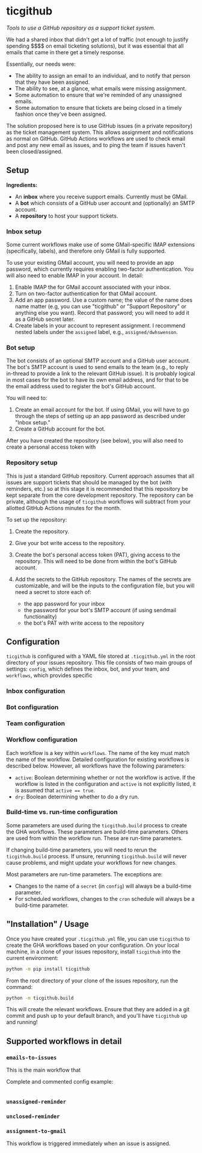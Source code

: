 # ticgithub

*Tools to use a GitHub repository as a support ticket system.*

We had a shared inbox that didn't get a lot of traffic (not enough to justify
spending \$\$\$\$ on email ticketing solutions), but it was essential that all
emails that came in there get a timely response.

Essentially, our needs were:

* The ability to assign an email to an individual, and to notify that person
  that they have been assigned.
* The ability to see, at a glance, what emails were missing assignment.
* Some automation to ensure that we're reminded of any unassigned emails.
* Some automation to ensure that tickets are being closed in a timely fashion
  once they've been assigned.

The solution proposed here is to use GitHub issues (in a private repository) as
the ticket management system. This allows assignment and notifications as
normal on GitHub. GitHub Actions workflows are used to check email and post any
new email as issues, and to ping the team if issues haven't been
closed/assigned.

## Setup

**Ingredients:**

* An **inbox** where you receive support emails. Currently must be GMail.
* A **bot** which consists of a GitHub user account and (optionally) an SMTP
  account.
* A **repository** to host your support tickets.

### Inbox setup

Some current workflows make use of some GMail-specific IMAP extensions
(specifically, labels), and therefore only GMail is fully supported.

To use your existing GMail account, you will need to provide an app password,
which currently requires enabling two-factor authentication. You will also need
to enable IMAP in your account. In detail:

1. Enable IMAP the for GMail account associated with your inbox.
2. Turn on two-factor authentication for that GMail account.
3. Add an app password. Use a custom name; the value of the name does name
   matter (e.g, you can use "ticgithub" or "Support Repository" or anything
   else you want). Record that password; you will need to add it as a GitHub
   secret later.
4. Create labels in your account to represent assignment. I recommend nested
   labels under the `assigned` label, e.g., `assigned/dwhswenson`.

### Bot setup

The bot consists of an optional SMTP account and a GitHub user account. The
bot's SMTP account is used to send emails to the team (e.g., to reply in-thread
to provide a link to the relevant GitHub issue). It is probably logical in most
cases for the bot to have its own email address, and for that to be the email
address used to register the bot's GitHub account.

You will need to:

1. Create an email account for the bot. If using GMail, you will have to go
   through the steps of setting up an app password as described under "Inbox
   setup."
2. Create a GitHub account for the bot.

After you have created the repository (see below), you will also need to create
a personal access token with 

### Repository setup

This is just a standard GitHub repository. Current approach assumes that all
issues are support tickets that should be managed by the bot (with reminders,
etc.) so at this stage it is recommended that this repository be kept separate
from the core development repository. The repository can be private, although
the usage of `ticgithub` workflows will subtract from your allotted GitHub
Actions minutes for the month.

To set up the repository:

1. Create the repository.
2. Give your bot write access to the repository.
3. Create the bot's personal access token (PAT), giving access to the
   repository. This will need to be done from within the bot's GitHub account.
4. Add the secrets to the GitHub repository. The names of the secrets are
   customizable, and will be the inputs to the configuration file, but you will
   need a secret to store each of:

   * the app password for your inbox
   * the password for your bot's SMTP account (if using sendmail functionality)
   * the bot's PAT with write access to the repository

## Configuration

`ticgithub` is configured with a YAML file stored at `.ticgithub.yml` in the
root directory of your issues repository. This file consists of two main groups
of settings: `config`, which defines the inbox, bot, and your team, and
`workflows`, which provides specific 

### Inbox configuration

### Bot configuration

### Team configuration

### Workflow configuration

Each workflow is a key within `workflows`. The name of the key must match the
name of the workflow. Detailed configuration for existing workflows is
described below. However, all workflows have the following parameters:

* `active`: Boolean determining whether or not the workflow is active. If the
  workflow is listed in the configuration and `active` is not explicitly
  listed, it is assumed that `active == true`.
* `dry`: Boolean determining whether to do a dry run. 

### Build-time vs. run-time configuration

Some parameters are used during the `ticgithub.build` process to create the GHA
workflows. These parameters are build-time parameters. Others are used from
within the workflow run. These are run-time parameters.

If changing build-time parameters, you will need to rerun the `ticgithub.build`
process. If unsure, rerunning `ticgithub.build` will never cause problems, and
might update your workflows for new changes.

Most parameters are run-time parameters. The exceptions are:

* Changes to the name of a `secret` (in `config`) will always be a build-time
  parameter.
* For scheduled workflows, changes to the `cron` schedule will always be a
  build-time parameter.

## "Installation" / Usage

Once you have created your `.ticgithub.yml` file, you can use `ticgithub` to
create the GHA workflows based on your configuration. On your local machine, in
a clone of your issues repository, install `ticgithub` into the current
environment:

```bash
python -m pip install ticgithub
```

From the root directory of your clone of the issues repository, run the command:

```bash
python -m ticgithub.build
```

This will create the relevant workflows. Ensure that they are added in a git
commit and push up to your default branch, and you'll have `ticgithub` up and
running!


## Supported workflows in detail

### `emails-to-issues`

This is the main workflow that 

Complete and commented config example:

```yaml
```

### `unassigned-reminder`

### `unclosed-reminder`

### `assignment-to-gmail`

This workflow is triggered immediately when an issue is assigned.
